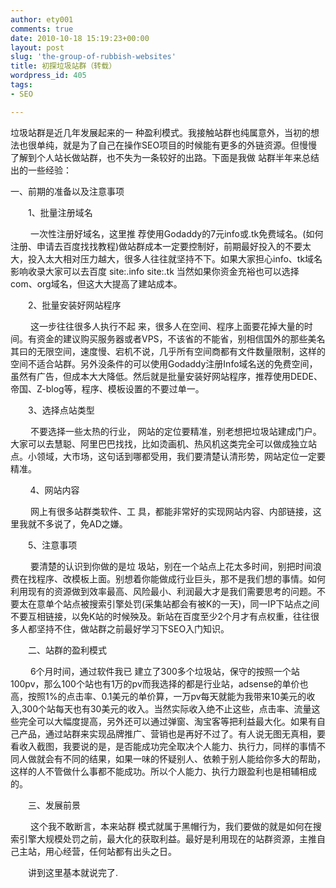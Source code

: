 ```yaml
---
author: ety001
comments: true
date: 2010-10-18 15:19:23+00:00
layout: post
slug: 'the-group-of-rubbish-websites'
title: 初探垃圾站群（转载）
wordpress_id: 405
tags:
- SEO

---
```


垃圾站群是近几年发展起来的一 种盈利模式。我接触站群也纯属意外，当初的想法也很单纯，就是为了自己在操作SEO项目的时候能有更多的外链资源。但慢慢了解到个人站长做站群，也不失为一条较好的出路。下面是我做 站群半年来总结出的一些经验：　　

一、前期的准备以及注意事项

　　1、批量注册域名

 　　一次性注册好域名，这里推 荐使用Godaddy的7元info或.tk免费域名。(如何注册、申请去百度找找教程)做站群成本一定要控制好，前期最好投入的不要太大，投入太大相对压力越大，很多人往往就坚持不下。如果大家担心info、tk域名影响收录大家可以去百度 site:.info site:.tk 当然如果你资金充裕也可以选择com、org域名，但这大大提高了建站成本。

　　2、批量安装好网站程序

 　　这一步往往很多人执行不起 来，很多人在空间、程序上面要花掉大量的时间。有资金的建议购买服务器或者VPS，不该省的不能省，别相信国外的那些美名其曰的无限空间，速度慢、宕机不说，几乎所有空间商都有文件数量限制，这样的空间不适合站群。另外没条件的可以使用Godaddy注册Info域名送的免费空间，虽然有广告，但成本大大降低。然后就是批量安装好网站程序，推荐使用DEDE、帝国、Z-blog等，程序、模板设置的不要过单一。

　　3、选择点站类型

 　　不要选择一些太热的行业， 网站的定位要精准，别老想把垃圾站建成门户。大家可以去慧聪、阿里巴巴找找，比如烫画机、热风机这类完全可以做成独立站点。小领域，大市场，这句话到哪都受用，我们要清楚认清形势，网站定位一定要精准。　　

        4、网站内容

 　　网上有很多站群类软件、工 具，都能非常好的实现网站内容、内部链接，这里我就不多说了，免AD之嫌。

　　5、注意事项

 　　要清楚的认识到你做的是垃 圾站，别在一个站点上花太多时间，别把时间浪费在找程序、改模板上面。别想着你能做成行业巨头，那不是我们想的事情。如何利用现有的资源做到效率最高、风险最小、利润最大才是我们需要思考的问题。不要太在意单个站点被搜索引擎处罚(采集站都会有被K的一天)，同一IP下站点之间不要互相链接，以免K站的时候殃及。新站在百度至少2个月才有点权重，往往很多人都坚持不住，做站群之前最好学习下SEO入门知识。

　　二、站群的盈利模式

 　　6个月时间，通过软件我已 建立了300多个垃圾站，保守的按照一个站100pv，那么100个站也有1万的pv而我选择的都是行业站，adsense的单价也高，按照1%的点击率、0.1美元的单价算，一万pv每天就能为我带来10美元的收入,300个站每天也有30美元的收入。当然实际收入绝不止这些，点击率、流量这些完全可以大幅度提高，另外还可以通过弹窗、淘宝客等把利益最大化。如果有自己产品，通过站群来实现品牌推广、营销也是再好不过了。有人说无图无真相，要看收入截图，我要说的是，是否能成功完全取决个人能力、执行力，同样的事情不同人做就会有不同的结果，如果一味的怀疑别人、依赖于别人能给你多大的帮助，这样的人不管做什么事都不能成功。所以个人能力、执行力跟盈利也是相辅相成的。

　　三、发展前景

 　　这个我不敢断言，本来站群 模式就属于黑帽行为，我们要做的就是如何在搜索引擎大规模处罚之前，最大化的获取利益。最好是利用现在的站群资源，主推自己主站，用心经营，任何站都有出头之日。

　　讲到这里基本就说完了.
